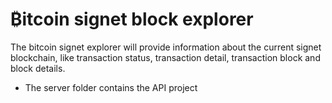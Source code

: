 # ₿itcoin signet block explorer
  The bitcoin signet explorer will provide information about the current signet blockchain, like transaction status, transaction detail, transaction block and block details.

- The server folder contains the API project
 